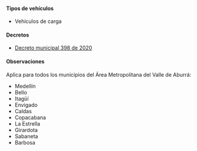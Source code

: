 #### Tipos de vehículos

- Vehículos de carga

#### Decretos

- [Decreto municipal 398 de 2020](https://normograma.info/medellin/normograma/docs/pdf/mjd_alcamed_0398_2020.pdf)

#### Observaciones

Aplica para todos los municipios del Área Metropolitana del Valle de Aburrá:

- Medellín
- Bello
- Itagüí
- Envigado
- Caldas
- Copacabana
- La Estrella
- Girardota
- Sabaneta
- Barbosa
